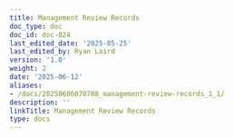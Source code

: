 ```yaml
---
title: Management Review Records
doc_type: doc
doc_id: doc-024
last_edited_date: '2025-05-25'
last_edited_by: Ryan Laird
version: '1.0'
weight: 2
date: '2025-06-12'
aliases:
- /docs/20250606070708_management-review-records_1_1/
description: ''
linkTitle: Management Review Records
type: docs
---
```


